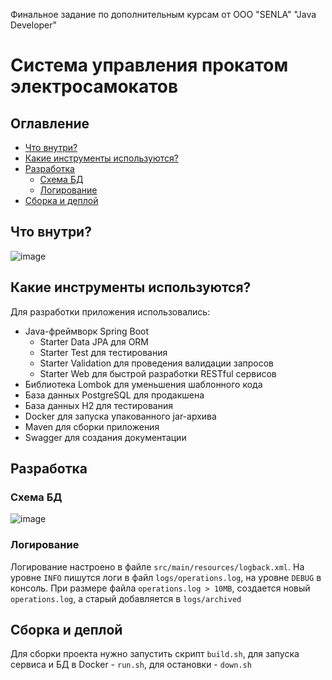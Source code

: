 Финальное задание по дополнительным курсам от ООО "SENLA" "Java Developer"

# Система управления прокатом электросамокатов

## Оглавление
- [Что внутри?](#what_inside)
- [Какие инструменты используются?](#tools)
- [Разработка](#development)
    - [Схема БД](#scheme) 
    - [Логирование](#logging)
- [Сборка и деплой](#build_and_deploy)

## <a name="what_inside"></a> Что внутри?

![image](https://user-images.githubusercontent.com/71013663/190074470-a3e2a7a0-a18b-472f-923c-4f71f2af5423.png)

## <a name="tools"></a> Какие инструменты используются?

Для разработки приложения использовались:
- Java-фреймворк Spring Boot
    - Starter Data JPA для ORM
    - Starter Test для тестирования
    - Starter Validation для проведения валидации запросов
    - Starter Web для быстрой разработки RESTful сервисов
- Библиотека Lombok для уменьшения шаблонного кода
- База данных PostgreSQL для продакшена
- База данных H2 для тестирования
- Docker для запуска упакованного jar-архива
- Maven для сборки приложения
- Swagger для создания документации

## <a name="development"></a> Разработка
### <a name="scheme"></a> Схема БД


![image](https://user-images.githubusercontent.com/71013663/190073860-f5b587f5-5d65-47e9-bd2e-5dba09d26fab.png)

### <a name="logging"></a> Логирование

Логирование настроено в файле `src/main/resources/logback.xml`. На уровне `INFO` пишутся логи в файл `logs/operations.log`, на уровне `DEBUG` в консоль. При размере файла `operations.log > 10MB`, создается новый `operations.log`, а старый добавляется в `logs/archived` 

## <a name="build_and_deploy"></a> Сборка и деплой

Для сборки проекта нужно запустить скрипт `build.sh`, для запуска сервиса и БД в Docker - `run.sh`, для остановки - `down.sh`
